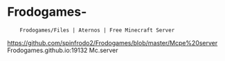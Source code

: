 # Frodogames-
        Frodogames/Files | Aternos | Free Minecraft Server

      
https://github.com/spinfrodo2/Frodogames/blob/master/Mcpe%20server
Frodogames.github.io:19132
Mc.server 
